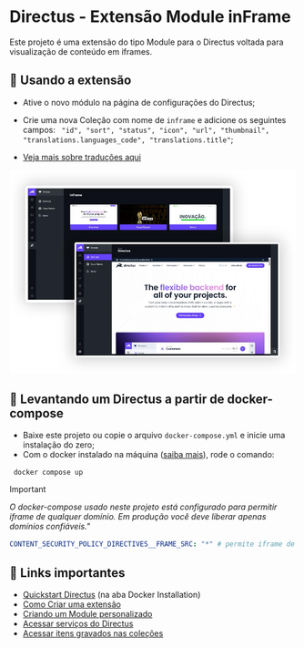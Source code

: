 # Directus - Extensão Module inFrame

Este projeto é uma extensão do tipo Module para o Directus voltada para visualização de conteúdo em iframes.

## 💎 Usando a extensão

- Ative o novo módulo na página de configurações do Directus;
- Crie uma nova Coleção com nome de `inframe` e adicione os seguintes campos: ` "id", "sort", "status", "icon", "url", "thumbnail", "translations.languages_code", "translations.title"`;


- [Veja mais sobre traduções aqui](https://docs.directus.io/guides/headless-cms/content-translations.html)


![Tela de visualização da extensão](docs/tela.jpg)


##  🚀  Levantando um Directus a partir de docker-compose

- Baixe este projeto ou copie o arquivo `docker-compose.yml` e inicie uma instalação do zero;
- Com o docker instalado na máquina ([saiba mais](https://docs.docker.com/get-docker/)), rode o comando:
```
 docker compose up
```

> [!IMPORTANT] 
> _O docker-compose usado neste projeto está configurado para permitir iframe de qualquer domínio. Em produção você deve liberar apenas domínios confiáveis."_
> 
 ```yaml
CONTENT_SECURITY_POLICY_DIRECTIVES__FRAME_SRC: "*" # permite iframe de qualquer domínio
```


## 📌 Links importantes

- [Quickstart Directus](https://docs.directus.io/getting-started/quickstart.html) (na aba Docker Installation)
- [Como Criar uma extensão](https://docs.directus.io/extensions/creating-extensions.html) 
- [Criando um Module personalizado](https://docs.directus.io/guides/extensions/modules-build-landing-page.html)
- [Acessar serviços do Directus](https://docs.directus.io/extensions/services/introduction.html)
- [Acessar itens gravados nas coleções](https://docs.directus.io/extensions/services/accessing-items.html) 
